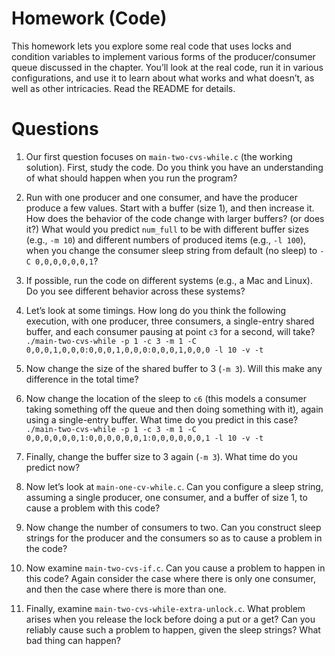 # Homework (Code)

This homework lets you explore some real code that uses locks and condition
variables to implement various forms of the producer/consumer queue discussed
in the chapter. You’ll look at the real code, run it in various configurations,
and use it to learn about what works and what doesn’t, as well as other
intricacies. Read the README for details.

# Questions

1.  Our first question focuses on `main-two-cvs-while.c` (the working solution).
    First, study the code. Do you think you have an understanding of
    what should happen when you run the program?

2.  Run with one producer and one consumer, and have the producer produce
    a few values. Start with a buffer (size 1), and then increase it. How does
    the behavior of the code change with larger buffers? (or does it?) What would
    you predict `num_full` to be with different buffer sizes (e.g., `-m 10`) and
    different numbers of produced items (e.g., `-l 100`), when you change the
    consumer sleep string from default (no sleep) to `-C 0,0,0,0,0,0,1`?

3.  If possible, run the code on different systems (e.g., a Mac and Linux). Do
    you see different behavior across these systems?

4.  Let’s look at some timings. How long do you think the following execution,
    with one producer, three consumers, a single-entry shared buffer, and each
    consumer pausing at point `c3` for a second, will take?
    `./main-two-cvs-while -p 1 -c 3 -m 1 -C 0,0,0,1,0,0,0:0,0,0,1,0,0,0:0,0,0,1,0,0,0 -l 10 -v -t`

5.  Now change the size of the shared buffer to 3 (`-m 3`). Will this make any
    difference in the total time?

6. Now change the location of the sleep to `c6` (this models a consumer taking
   something off the queue and then doing something with it), again using a
   single-entry buffer. What time do you predict in this case?
   `./main-two-cvs-while -p 1 -c 3 -m 1 -C 0,0,0,0,0,0,1:0,0,0,0,0,0,1:0,0,0,0,0,0,1 -l 10 -v -t`

7.  Finally, change the buffer size to 3 again (`-m 3`). What time do you predict
    now?

8.  Now let’s look at `main-one-cv-while.c`. Can you configure a sleep string,
    assuming a single producer, one consumer, and a buffer of size 1,
    to cause a problem with this code?

9.  Now change the number of consumers to two. Can you construct sleep strings
    for the producer and the consumers so as to cause a problem in the
    code?

10.  Now examine `main-two-cvs-if.c`. Can you cause a problem to happen in this
     code? Again consider the case where there is only one consumer, and
     then the case where there is more than one.

11. Finally, examine `main-two-cvs-while-extra-unlock.c`. What problem arises
    when you release the lock before doing a put or a get? Can you
    reliably cause such a problem to happen, given the sleep strings? What bad
    thing can happen?
